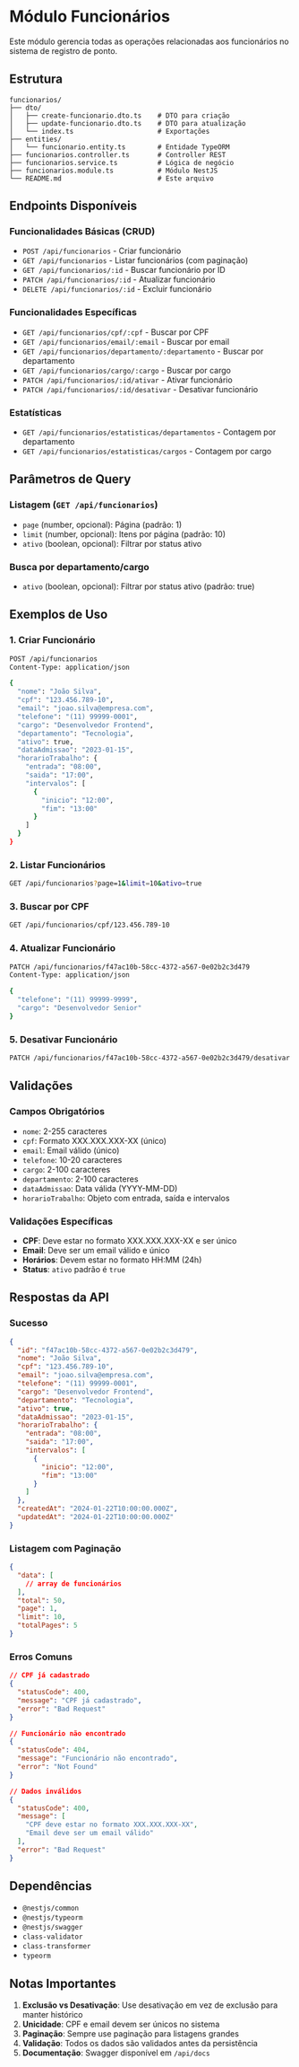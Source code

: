 # Módulo Funcionários

Este módulo gerencia todas as operações relacionadas aos funcionários no sistema de registro de ponto.

## Estrutura

```
funcionarios/
├── dto/
│   ├── create-funcionario.dto.ts    # DTO para criação
│   ├── update-funcionario.dto.ts    # DTO para atualização
│   └── index.ts                     # Exportações
├── entities/
│   └── funcionario.entity.ts        # Entidade TypeORM
├── funcionarios.controller.ts       # Controller REST
├── funcionarios.service.ts          # Lógica de negócio
├── funcionarios.module.ts           # Módulo NestJS
└── README.md                        # Este arquivo
```

## Endpoints Disponíveis

### Funcionalidades Básicas (CRUD)

- `POST /api/funcionarios` - Criar funcionário
- `GET /api/funcionarios` - Listar funcionários (com paginação)
- `GET /api/funcionarios/:id` - Buscar funcionário por ID
- `PATCH /api/funcionarios/:id` - Atualizar funcionário
- `DELETE /api/funcionarios/:id` - Excluir funcionário

### Funcionalidades Específicas

- `GET /api/funcionarios/cpf/:cpf` - Buscar por CPF
- `GET /api/funcionarios/email/:email` - Buscar por email
- `GET /api/funcionarios/departamento/:departamento` - Buscar por departamento
- `GET /api/funcionarios/cargo/:cargo` - Buscar por cargo
- `PATCH /api/funcionarios/:id/ativar` - Ativar funcionário
- `PATCH /api/funcionarios/:id/desativar` - Desativar funcionário

### Estatísticas

- `GET /api/funcionarios/estatisticas/departamentos` - Contagem por departamento
- `GET /api/funcionarios/estatisticas/cargos` - Contagem por cargo

## Parâmetros de Query

### Listagem (`GET /api/funcionarios`)

- `page` (number, opcional): Página (padrão: 1)
- `limit` (number, opcional): Itens por página (padrão: 10)
- `ativo` (boolean, opcional): Filtrar por status ativo

### Busca por departamento/cargo

- `ativo` (boolean, opcional): Filtrar por status ativo (padrão: true)

## Exemplos de Uso

### 1. Criar Funcionário

```bash
POST /api/funcionarios
Content-Type: application/json

{
  "nome": "João Silva",
  "cpf": "123.456.789-10",
  "email": "joao.silva@empresa.com",
  "telefone": "(11) 99999-0001",
  "cargo": "Desenvolvedor Frontend",
  "departamento": "Tecnologia",
  "ativo": true,
  "dataAdmissao": "2023-01-15",
  "horarioTrabalho": {
    "entrada": "08:00",
    "saida": "17:00",
    "intervalos": [
      {
        "inicio": "12:00",
        "fim": "13:00"
      }
    ]
  }
}
```

### 2. Listar Funcionários

```bash
GET /api/funcionarios?page=1&limit=10&ativo=true
```

### 3. Buscar por CPF

```bash
GET /api/funcionarios/cpf/123.456.789-10
```

### 4. Atualizar Funcionário

```bash
PATCH /api/funcionarios/f47ac10b-58cc-4372-a567-0e02b2c3d479
Content-Type: application/json

{
  "telefone": "(11) 99999-9999",
  "cargo": "Desenvolvedor Senior"
}
```

### 5. Desativar Funcionário

```bash
PATCH /api/funcionarios/f47ac10b-58cc-4372-a567-0e02b2c3d479/desativar
```

## Validações

### Campos Obrigatórios

- `nome`: 2-255 caracteres
- `cpf`: Formato XXX.XXX.XXX-XX (único)
- `email`: Email válido (único)
- `telefone`: 10-20 caracteres
- `cargo`: 2-100 caracteres
- `departamento`: 2-100 caracteres
- `dataAdmissao`: Data válida (YYYY-MM-DD)
- `horarioTrabalho`: Objeto com entrada, saída e intervalos

### Validações Específicas

- **CPF**: Deve estar no formato XXX.XXX.XXX-XX e ser único
- **Email**: Deve ser um email válido e único
- **Horários**: Devem estar no formato HH:MM (24h)
- **Status**: `ativo` padrão é `true`

## Respostas da API

### Sucesso

```json
{
  "id": "f47ac10b-58cc-4372-a567-0e02b2c3d479",
  "nome": "João Silva",
  "cpf": "123.456.789-10",
  "email": "joao.silva@empresa.com",
  "telefone": "(11) 99999-0001",
  "cargo": "Desenvolvedor Frontend",
  "departamento": "Tecnologia",
  "ativo": true,
  "dataAdmissao": "2023-01-15",
  "horarioTrabalho": {
    "entrada": "08:00",
    "saida": "17:00",
    "intervalos": [
      {
        "inicio": "12:00",
        "fim": "13:00"
      }
    ]
  },
  "createdAt": "2024-01-22T10:00:00.000Z",
  "updatedAt": "2024-01-22T10:00:00.000Z"
}
```

### Listagem com Paginação

```json
{
  "data": [
    // array de funcionários
  ],
  "total": 50,
  "page": 1,
  "limit": 10,
  "totalPages": 5
}
```

### Erros Comuns

```json
// CPF já cadastrado
{
  "statusCode": 400,
  "message": "CPF já cadastrado",
  "error": "Bad Request"
}

// Funcionário não encontrado
{
  "statusCode": 404,
  "message": "Funcionário não encontrado",
  "error": "Not Found"
}

// Dados inválidos
{
  "statusCode": 400,
  "message": [
    "CPF deve estar no formato XXX.XXX.XXX-XX",
    "Email deve ser um email válido"
  ],
  "error": "Bad Request"
}
```



## Dependências

- `@nestjs/common`
- `@nestjs/typeorm`
- `@nestjs/swagger`
- `class-validator`
- `class-transformer`
- `typeorm`

## Notas Importantes

1. **Exclusão vs Desativação**: Use desativação em vez de exclusão para manter histórico
2. **Unicidade**: CPF e email devem ser únicos no sistema
3. **Paginação**: Sempre use paginação para listagens grandes
4. **Validação**: Todos os dados são validados antes da persistência
5. **Documentação**: Swagger disponível em `/api/docs` 